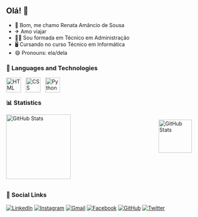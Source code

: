 ## Olá!  👋

- 👧 Bom, me chamo Renata Amâncio de Sousa
- ✈  Amo viajar
- 👩‍🎓 Sou formada em Técnico em Administração
- 🖥 Cursando no curso Técnico em Informática
- 😄 Pronouns: ela/dela

### 🤖 Languages ​​and Technologies
<img 
    align="left" 
    alt="HTML"
    title="HTML" 
    width="40px" 
    style="padding-right: 10px;" 
    src="https://cdn.jsdelivr.net/gh/devicons/devicon@latest/icons/html5/html5-original.svg" 
/>
<img 
    align="left" 
    alt="CSS" 
    title="CSS"
    width="40px" 
    style="padding-right: 10px;" 
    src="https://cdn.jsdelivr.net/gh/devicons/devicon@latest/icons/csharp/csharp-original.svg"/>
<img 
    align="left" 
    alt="Python" 
    title="Python"
    width="40px" 
    style="padding-right: 10px;" 
    src="https://cdn.jsdelivr.net/gh/devicons/devicon@latest/icons/python/python-original.svg" 
/>


<br/>
<br/>

### 📊 Statistics

<div style="display: flex; flex-wrap: wrap; justify-content: space-between;">
  <img 
    alt="GitHub Stats" 
    height="175" 
    style="flex: 1 1 48%; margin-bottom: 10px;" 
    src="https://github-readme-stats.vercel.app/api?username=victormacieldev&show_icons=true&theme=tokyonight&include_all_commits=true&locale=en" 
  />

  <img 
    alt="GitHub Stats" 
    height="90" 
    style="flex: 1 1 48%; margin-bottom: 10px;" 
    src="https://github-readme-stats.vercel.app/api/top-langs/?username=victormacieldev&theme=tokyonight&layout=compact&custom_title=Languages&langs_count=9" 
  />
</div>

### 📱 Social Links

[![LinkedIn](https://img.shields.io/badge/LinkedIn-0077B5?style=for-the-badge&logo=linkedin&logoColor=white)]((https://www.linkedin.com/in/renata-amancio-5660bb304/))
[![Instagram](https://img.shields.io/badge/Instagram-E4405F?style=for-the-badge&logo=instagram&logoColor=white)]((https://www.instagram.com/renataamancio20_ofc/))
[![Gmail](https://img.shields.io/badge/Gmail-D14836?style=for-the-badge&logo=gmail&logoColor=white)]((https://www.gmail.com/renata.amancio2015@gmail.com))
[![Facebook](https://img.shields.io/badge/Facebook-1877F2?style=for-the-badge&logo=facebook&logoColor=white)]((https://www.facebook.com/renataamancio20/))
[![GitHub](https://img.shields.io/badge/GitHub-100000?style=for-the-badge&logo=github&logoColor=white)]((https://github.com/RenataSousa20/))
[![Twitter](https://img.shields.io/badge/Twitter-1DA1F2?style=for-the-badge&logo=twitter&logoColor=white)]((https://x.com/RenataAmancio20/))
